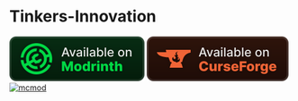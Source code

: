 # Tinkers-Innovation
<a href="https://modrinth.com/mod/tinkersinnovation" rel="Patreon">![modrinth](https://raw.githubusercontent.com/intergrav/devins-badges/1aec26abb75544baec37249f42008b2fcc0e731f/assets/cozy/available/modrinth_vector.svg)</a>
<a href="https://www.curseforge.com/minecraft/mc-mods/changed-minecraft-mod" rel="Patreon">![curseforge](https://raw.githubusercontent.com/intergrav/devins-badges/1aec26abb75544baec37249f42008b2fcc0e731f/assets/cozy/available/curseforge_vector.svg)</a>
<a href="https://www.mcmod.cn/class/14431.html" rel="Patreon">![mcmod](picture)</a>
